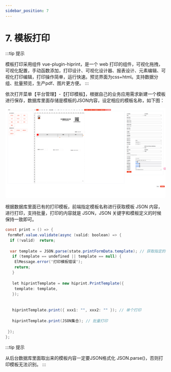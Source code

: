 ```yaml
---
sidebar_position: 7
---
```


# 7. 模板打印


:::tip 提示

模板打印采用组件 vue-plugin-hiprint，是一个 web 打印的组件，可视化拖拽，可视化配置，手动函数添加，打印设计、可视化设计器、报表设计、元素编辑、可视化打印编辑，打印操作简单，运行快速。预览界面为css+html。支持数据分组、批量预览，生产pdf、图片更方便。
:::

依次打开菜单【平台管理】-【打印模板】，根据自己的业务应用需求新建一个模板进行保存，数据库里面存储是模板的JSON内容，设定相应的模板名称，如下图：

![模板设置](../../static/img/backend/1.jpg)

根据数据库里面已有的打印模板，前端指定模板名称进行获取模板 JSON 内容，进行打印，支持批量，打印的内容就是 JSON，JSON 关键字和模板定义的时候保持一致即可。

```csharp
const print = () => {
 formRef.value.validate(async (valid: boolean) => {
  if (!valid)  return;

  var template = JSON.parse(state.printFormData.template); // 获取指定的打印模板
   if (template == undefined || template == null) {
    ElMessage.error('打印模板错误');
    return;
   }

   let hiprintTemplate = new hiprint.PrintTemplate({
    template: template,
   });

   
   hiprintTemplate.print({ xxx1: "", xxx2: "" }); // 单个打印

   hiprintTemplate.print(JSON集合); // 批量打印

 });
};
```

:::tip 提示

从后台数据库里面取出来的模板内容一定要JSON格式化 JSON.parse()，否则打印模板无法识别。
:::